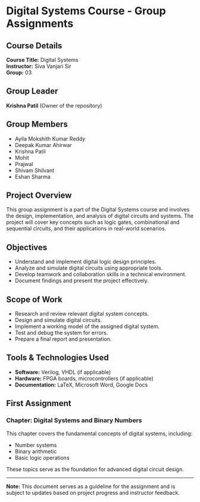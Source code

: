 # Digital Systems Course - Group Assignments

## Course Details
**Course Title:** Digital Systems  
**Instructor:** Siva Vanjari Sir  
**Group:** 03  

## Group Leader
**Krishna Patil** (Owner of the repository)

## Group Members
- Ayila Mokshith Kumar Reddy  
- Deepak Kumar Ahirwar  
- Krishna Patil  
- Mohit  
- Prajwal  
- Shivam Shilvant  
- Eshan Sharma  

## Project Overview
This group assignment is a part of the Digital Systems course and involves the design, implementation, and analysis of digital circuits and systems. The project will cover key concepts such as logic gates, combinational and sequential circuits, and their applications in real-world scenarios.

## Objectives
- Understand and implement digital logic design principles.  
- Analyze and simulate digital circuits using appropriate tools.  
- Develop teamwork and collaboration skills in a technical environment.  
- Document findings and present the project effectively.  

## Scope of Work
- Research and review relevant digital system concepts.  
- Design and simulate digital circuits.  
- Implement a working model of the assigned digital system.  
- Test and debug the system for errors.  
- Prepare a final report and presentation.  

## Tools & Technologies Used
- **Software:** Verilog, VHDL (if applicable)  
- **Hardware:** FPGA boards, microcontrollers (if applicable)  
- **Documentation:** LaTeX, Microsoft Word, Google Docs  

## First Assignment
### Chapter: Digital Systems and Binary Numbers
This chapter covers the fundamental concepts of digital systems, including:
- Number systems
- Binary arithmetic
- Basic logic operations

These topics serve as the foundation for advanced digital circuit design.

---
**Note:** This document serves as a guideline for the assignment and is subject to updates based on project progress and instructor feedback.
